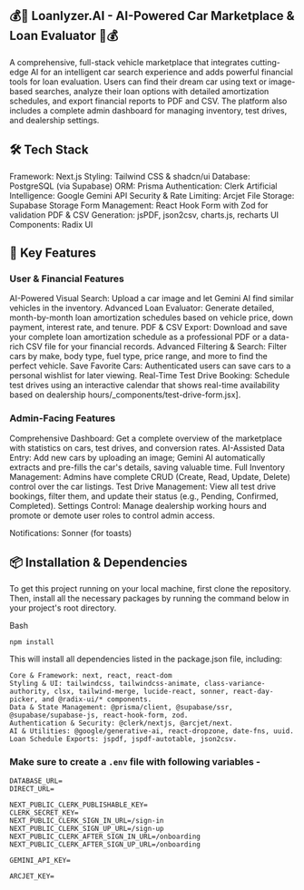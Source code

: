 ## 💰🚗 Loanlyzer.AI - AI-Powered Car Marketplace & Loan Evaluator 🚗💰
A comprehensive, full-stack vehicle marketplace that integrates cutting-edge AI for an intelligent car search experience and adds powerful financial tools for loan evaluation. Users can find their dream car using text or image-based searches, analyze their loan options with detailed amortization schedules, and export financial reports to PDF and CSV. The platform also includes a complete admin dashboard for managing inventory, test drives, and dealership settings.

## 🛠️ Tech Stack

Framework: Next.js
Styling: Tailwind CSS & shadcn/ui
Database: PostgreSQL (via Supabase)
ORM: Prisma
Authentication: Clerk
Artificial Intelligence: Google Gemini API
Security & Rate Limiting: Arcjet
File Storage: Supabase Storage
Form Management: React Hook Form with Zod for validation
PDF & CSV Generation: jsPDF, json2csv, charts.js, recharts
UI Components: Radix UI
## 🚀 Key Features
### User & Financial Features
AI-Powered Visual Search: Upload a car image and let Gemini AI find similar vehicles in the inventory.
Advanced Loan Evaluator: Generate detailed, month-by-month loan amortization schedules based on vehicle price, down payment, interest rate, and tenure.
PDF & CSV Export: Download and save your complete loan amortization schedule as a professional PDF or a data-rich CSV file for your financial records.
Advanced Filtering & Search: Filter cars by make, body type, fuel type, price range, and more to find the perfect vehicle.
Save Favorite Cars: Authenticated users can save cars to a personal wishlist for later viewing.
Real-Time Test Drive Booking: Schedule test drives using an interactive calendar that shows real-time availability based on dealership hours/_components/test-drive-form.jsx].

### Admin-Facing Features
Comprehensive Dashboard: Get a complete overview of the marketplace with statistics on cars, test drives, and conversion rates.
AI-Assisted Data Entry: Add new cars by uploading an image; Gemini AI automatically extracts and pre-fills the car's details, saving valuable time.
Full Inventory Management: Admins have complete CRUD (Create, Read, Update, Delete) control over the car listings.
Test Drive Management: View all test drive bookings, filter them, and update their status (e.g., Pending, Confirmed, Completed).
Settings Control: Manage dealership working hours and promote or demote user roles to control admin access.



Notifications: Sonner (for toasts)

## 📦 Installation & Dependencies
To get this project running on your local machine, first clone the repository. Then, install all the necessary packages by running the command below in your project's root directory.

Bash
```
npm install
```
This will install all dependencies listed in the package.json file, including:
```
Core & Framework: next, react, react-dom
Styling & UI: tailwindcss, tailwindcss-animate, class-variance-authority, clsx, tailwind-merge, lucide-react, sonner, react-day-picker, and @radix-ui/* components.
Data & State Management: @prisma/client, @supabase/ssr, @supabase/supabase-js, react-hook-form, zod.
Authentication & Security: @clerk/nextjs, @arcjet/next.
AI & Utilities: @google/generative-ai, react-dropzone, date-fns, uuid.
Loan Schedule Exports: jspdf, jspdf-autotable, json2csv.
```







### Make sure to create a `.env` file with following variables -

```
DATABASE_URL=
DIRECT_URL=

NEXT_PUBLIC_CLERK_PUBLISHABLE_KEY=
CLERK_SECRET_KEY=
NEXT_PUBLIC_CLERK_SIGN_IN_URL=/sign-in
NEXT_PUBLIC_CLERK_SIGN_UP_URL=/sign-up
NEXT_PUBLIC_CLERK_AFTER_SIGN_IN_URL=/onboarding
NEXT_PUBLIC_CLERK_AFTER_SIGN_UP_URL=/onboarding

GEMINI_API_KEY=

ARCJET_KEY=
```
